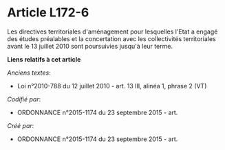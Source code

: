 # Article L172-6

Les directives territoriales d'aménagement pour lesquelles l'Etat a engagé des études préalables et la concertation avec les
collectivités territoriales avant le 13 juillet 2010 sont poursuivies jusqu'à leur terme.

**Liens relatifs à cet article**

_Anciens textes_:

  - Loi n°2010-788 du 12 juillet 2010 - art. 13 III, alinéa 1, phrase 2  (VT)

_Codifié par_:

  - ORDONNANCE n°2015-1174 du 23 septembre 2015 - art.

_Créé par_:

  - ORDONNANCE n°2015-1174 du 23 septembre 2015 - art.

